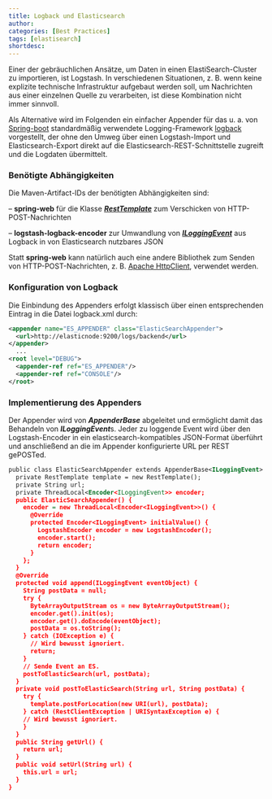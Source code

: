 ```yaml
---
title: Logback und Elasticsearch
author:
categories: [Best Practices]
tags: [elastisearch]
shortdesc:
---
```


Einer der gebräuchlichen Ansätze, um Daten in einen ElastiSearch-Cluster zu importieren, ist Logstash. In verschiedenen Situationen, z. B. wenn keine explizite technische  Infrastruktur aufgebaut werden soll, um Nachrichten aus einer einzelnen  Quelle zu verarbeiten, ist diese Kombination nicht immer sinnvoll.

Als Alternative wird im Folgenden ein einfacher Appender für das u. a. von [Spring-boot](http://projects.spring.io/spring-boot/) standardmäßig verwendete Logging-Framework [logback](http://logback.qos.ch/) vorgestellt, der ohne den Umweg über einen Logstash-Import und  Elasticsearch-Export direkt auf die Elasticsearch-REST-Schnittstelle  zugreift und die Logdaten übermittelt.

### Benötigte Abhängigkeiten

Die Maven-Artifact-IDs der benötigten Abhängigkeiten sind:

– **spring-web** für die Klasse ***[RestTemplate](http://docs.spring.io/spring/docs/current/javadoc-api/org/springframework/web/client/RestTemplate.html)*** zum Verschicken von HTTP-POST-Nachrichten

– **logstash-logback-encoder** zur Umwandlung von ***[ILoggingEvent](http://logback.qos.ch/apidocs/ch/qos/logback/classic/spi/ILoggingEvent.html)*** aus Logback in von Elasticsearch nutzbares JSON

Statt **spring-web** kann natürlich auch eine andere Bibliothek zum Senden von HTTP-POST-Nachrichten, z. B. [Apache HttpClient](http://hc.apache.org/httpcomponents-client-ga/), verwendet werden.

### Konfiguration von Logback

Die Einbindung des Appenders erfolgt klassisch über einen entsprechenden Eintrag in die Datei logback.xml durch:

```xml
<appender name="ES_APPENDER" class="ElasticSearchAppender">
  <url>http://elasticnode:9200/logs/backend</url>
</appender>
  ...
<root level="DEBUG">
  <appender-ref ref="ES_APPENDER"/>
  <appender-ref ref="CONSOLE"/>
</root>
```

### Implementierung des Appenders

Der Appender wird von ***AppenderBase*** abgeleitet und ermöglicht damit das Behandeln von ***ILoggingEvent***s. Jeder zu loggende Event wird über den Logstash-Encoder in ein  elasticsearch-kompatibles JSON-Format überführt und anschließend an die im Appender konfigurierte URL per REST gePOSTed.

```xml
public class ElasticSearchAppender extends AppenderBase<ILoggingEvent> {
  private RestTemplate template = new RestTemplate();
  private String url;
  private ThreadLocal<Encoder<ILoggingEvent>> encoder;
  public ElasticSearchAppender() {
    encoder = new ThreadLocal<Encoder<ILoggingEvent>>() {
      @Override
      protected Encoder<ILoggingEvent> initialValue() {
        LogstashEncoder encoder = new LogstashEncoder();
        encoder.start();
        return encoder;
      }
    };
  }
  @Override
  protected void append(ILoggingEvent eventObject) {
    String postData = null;
    try {
      ByteArrayOutputStream os = new ByteArrayOutputStream();
      encoder.get().init(os);
      encoder.get().doEncode(eventObject);
      postData = os.toString();
    } catch (IOException e) {
      // Wird bewusst ignoriert.
      return;
    }
    // Sende Event an ES.
    postToElasticSearch(url, postData);
  }
  private void postToElasticSearch(String url, String postData) {
    try {
      template.postForLocation(new URI(url), postData);
    } catch (RestClientException | URISyntaxException e) {
    // Wird bewusst ignoriert.
    }
  }
  public String getUrl() {
    return url;
  }
  public void setUrl(String url) {
    this.url = url;
  }
}
```
